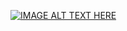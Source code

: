 [![IMAGE ALT TEXT HERE](https://img.youtube.com/vi/ESxDUzU8ueU)](https://www.youtube.com/watch?v=ESxDUzU8ueU)
